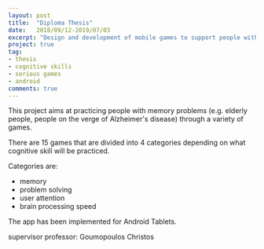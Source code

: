 ```yaml
---
layout: post
title:  "Diploma Thesis"
date:   2018/09/12-2019/07/03 
excerpt: "Design and development of mobile games to support people with memory problems"
project: true
tag:
- thesis
- cognitive skills
- serious games
- android
comments: true
---
```




     
This project aims at practicing people with memory problems (e.g. elderly people, people on the verge of Alzheimer's disease) through a variety of games. 

There are 15 games that are divided into 4 categories depending on what cognitive skill will be practiced. 

Categories are: 
- memory 
- problem solving
- user attention
- brain processing speed

The app has been implemented for Android Tablets.

supervisor professor: Goumopoulos Christos
